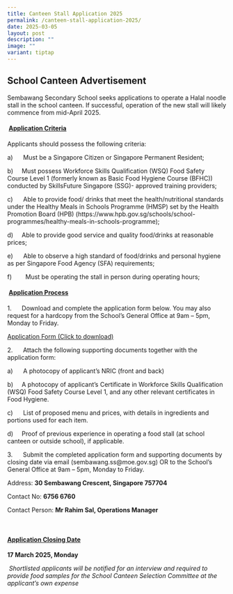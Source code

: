 ```yaml
---
title: Canteen Stall Application 2025
permalink: /canteen-stall-application-2025/
date: 2025-03-05
layout: post
description: ""
image: ""
variant: tiptap
---
```

<h2>School Canteen Advertisement</h2>
<p>Sembawang Secondary School seeks applications to operate a Halal noodle
stall in the school canteen. If successful, operation of the new stall
will likely commence from mid-April 2025.</p>
<h4>&nbsp;<u>Application Criteria</u></h4>
<p>Applicants should possess the following criteria:</p>
<p>a)&nbsp;&nbsp;&nbsp;&nbsp;&nbsp; Must be a Singapore Citizen or Singapore
Permanent Resident;</p>
<p>b)&nbsp;&nbsp;&nbsp;&nbsp; Must possess Workforce Skills Qualification
(WSQ) Food Safety Course Level 1 (formerly known as Basic Food Hygiene
Course (BFHC)) conducted by SkillsFuture Singapore (SSG)- approved training
providers;</p>
<p>c)&nbsp;&nbsp;&nbsp;&nbsp;&nbsp; Able to provide food/ drinks that meet
the health/nutritional standards under the Healthy Meals in Schools Programme
(HMSP) set by the Health Promotion Board (HPB) (<a rel="noopener noreferrer nofollow" target="_blank">https://www.hpb.gov.sg/schools/school-programmes/healthy-meals-in-schools-programme</a>);</p>
<p>d)&nbsp;&nbsp;&nbsp;&nbsp; Able to provide good service and quality food/drinks
at reasonable prices;</p>
<p>e)&nbsp;&nbsp;&nbsp;&nbsp;&nbsp; Able to observe a high standard of food/drinks
and personal hygiene as per Singapore Food Agency (SFA) requirements;</p>
<p>f)&nbsp;&nbsp;&nbsp;&nbsp;&nbsp;&nbsp;&nbsp; Must be operating the stall
in person during operating hours;</p>
<h4>&nbsp;<u>Application Process</u></h4>
<p>1.&nbsp;&nbsp;&nbsp;&nbsp;&nbsp; Download and complete the application
form below. You may also request for a hardcopy from the School’s General
Office at 9am – 5pm, Monday to Friday.&nbsp;</p>
<p><a href="/files/Application_for_Canteen_Stall_FormBF7.pdf" rel="noopener noreferrer nofollow" target="_blank">Application Form (Click to download)</a>
</p>
<p>2.&nbsp;&nbsp;&nbsp;&nbsp;&nbsp; Attach the following supporting documents
together with the application form:</p>
<p>a)&nbsp;&nbsp;&nbsp;&nbsp;&nbsp; A photocopy of applicant’s NRIC (front
and back)</p>
<p>b)&nbsp;&nbsp;&nbsp;&nbsp; A photocopy of applicant’s Certificate in Workforce
Skills Qualification (WSQ) Food Safety Course Level 1, and any other relevant
certificates in Food Hygiene.</p>
<p>c)&nbsp;&nbsp;&nbsp;&nbsp;&nbsp; List of proposed menu and prices, with
details in ingredients and portions used for each item.</p>
<p>d)&nbsp;&nbsp;&nbsp;&nbsp; Proof of previous experience in operating a
food stall (at school canteen or outside school), if applicable.</p>
<p>3.&nbsp;&nbsp;&nbsp;&nbsp;&nbsp; Submit the completed application form
and supporting documents by closing date via email (<a rel="noopener noreferrer nofollow" target="_blank">sembawang.ss@moe.gov.sg</a>) OR to the
School’s General Office at 9am – 5pm, Monday to Friday.</p>
<p></p>
<p>Address: <strong>30 Sembawang Crescent, Singapore 757704</strong>
</p>
<p>Contact No: <strong>6756 6760</strong>
</p>
<p>Contact Person: <strong>Mr Rahim Sal, Operations Manager</strong>
</p>
<p>&nbsp;</p>
<h4><u>Application Closing Date</u></h4>
<p><strong>17 March 2025, Monday</strong>
</p>
<p>&nbsp;<em>Shortlisted applicants will be notified for an interview and required to provide food samples for the School Canteen Selection Committee at the applicant’s own expense</em>
</p>